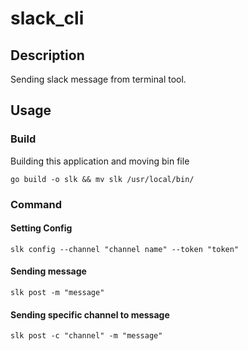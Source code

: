 # slack_cli
## Description
Sending slack message from terminal tool.

## Usage
### Build
Building this application and moving bin file
```
go build -o slk && mv slk /usr/local/bin/
```

### Command
#### Setting Config
```
slk config --channel "channel name" --token "token"
```

#### Sending message
```
slk post -m "message"
```

#### Sending specific channel to message
```
slk post -c "channel" -m "message"
```